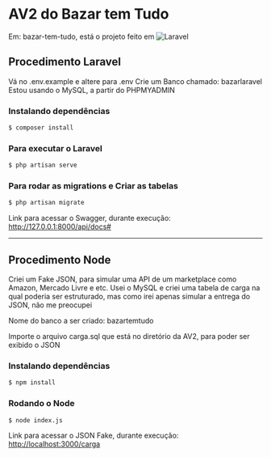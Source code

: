 # AV2 do Bazar tem Tudo

Em: bazar-tem-tudo, está o projeto feito em ![Laravel](https://img.shields.io/badge/Laravel-FF2D20?style=for-the-badge&logo=laravel&logoColor=white)

## Procedimento Laravel
Vá no .env.example e altere para .env
Crie um Banco chamado: bazarlaravel
Estou usando o MySQL, a partir do PHPMYADMIN

### Instalando dependências
```sh
$ composer install
```

### Para executar o Laravel
```sh
$ php artisan serve
```

### Para rodar as migrations e Criar as tabelas
```sh
$ php artisan migrate
```

Link para acessar o Swagger, durante execução:
<http://127.0.0.1:8000/api/docs#>

---

## Procedimento Node
Criei um Fake JSON, para simular uma API de um marketplace como Amazon, Mercado Livre e etc.
Usei o MySQL e criei uma tabela de carga na qual poderia ser estruturado, mas como irei apenas simular a entrega do JSON, não me preocupei

Nome do banco a ser criado: bazartemtudo

Importe o arquivo carga.sql que está no diretório da AV2, para poder ser exibido o JSON

### Instalando dependências
```sh
$ npm install
```

### Rodando o Node
```sh
$ node index.js
```

Link para acessar o JSON Fake, durante execução:
<http://localhost:3000/carga>